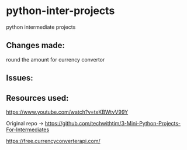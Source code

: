 # python-inter-projects
python intermediate projects


## Changes made:

round the amount for currency convertor

## Issues:

## Resources used:

https://www.youtube.com/watch?v=txKBWtvV99Y

Original repo -> https://github.com/techwithtim/3-Mini-Python-Projects-For-Intermediates

https://free.currencyconverterapi.com/